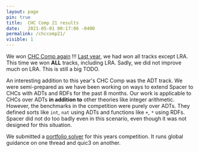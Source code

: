 ```yaml
---
layout: page
pin: true
title:  CHC Comp 21 results
date:   2021-05-01 00:17:06 -0400
permalink: /chccomp21/
visible: 1
---
```

We won [CHC Comp again](https://chc-comp.github.io/presentation.pdf) !!! [Last year](https://arxiv.org/abs/2008.02939), we had won all tracks except LRA. This time we won **ALL** tracks, including LRA. Sadly, we did not improve much on LRA. This is still a big TODO. 

An interesting addition to this year's CHC Comp was the ADT track. We were semi-prepared as we have been working on ways to extend Spacer to CHCs with ADTs and RDFs for the past 8 months. Our work is applicable to CHCs over ADTs **in addition to** other theories like integer arithmetic. However, the benchmarks in the competition were purely over ADTs. They defined sorts like `int`, `nat` using ADTs and functions like `+`, `*` using RDFs. Spacer did not do too badly even in this scenario, even though it was not designed for this situation.

We submitted a [portfolio solver](https://github.com/hgvk94/z3/tree/chccomp21) for this years competition. It runs global guidance on one thread and quic3 on another.